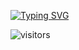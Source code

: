 <!-- 动态打字效果 https://readme-typing-svg.herokuapp.com/demo/ -->
[![Typing SVG](https://readme-typing-svg.herokuapp.com?font=Fira+Code&size=28&pause=1000&color=3850F7&width=435&lines=Great+minds+have+purpose;+others+have+wishes)](https://git.io/typing-svg)

<!-- 访客数统计徽标 -->
![visitors](https://visitor-badge.glitch.me/badge?page_id=lymansix&left_color=green&right_color=red)
<!--
**lymansix/lymansix** is a ✨ _special_ ✨ repository because its `README.md` (this file) appears on your GitHub profile.

Here are some ideas to get you started:

- 🔭 I’m currently working on ...
- 🌱 I’m currently learning ...
- 👯 I’m looking to collaborate on ...
- 🤔 I’m looking for help with ...
- 💬 Ask me about ...
- 📫 How to reach me: ...
- 😄 Pronouns: ...
- ⚡ Fun fact: ...
-->
